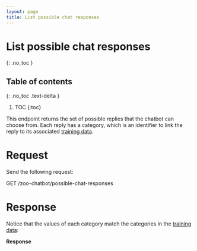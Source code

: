 ```yaml
---
layout: page
title: List possible chat responses
---
```


# List possible chat responses
{: .no_toc }

## Table of contents
{: .no_toc .text-delta }

1. TOC
{:toc}

This endpoint returns the set of possible replies that the chatbot can
choose from. Each reply has a category, which is an identifier to link
the reply to its associated [training
data](#tutorial/list-lemmatized-classification-data.adoc).

# Request

Send the following request:

<span class=".api-title">GET /zoo-chatbot/possible-chat-responses</span>

# Response

Notice that the values of each category match the categories in the
[training data](#tutorial/list-lemmatized-classification-data.adoc):

**Response**
